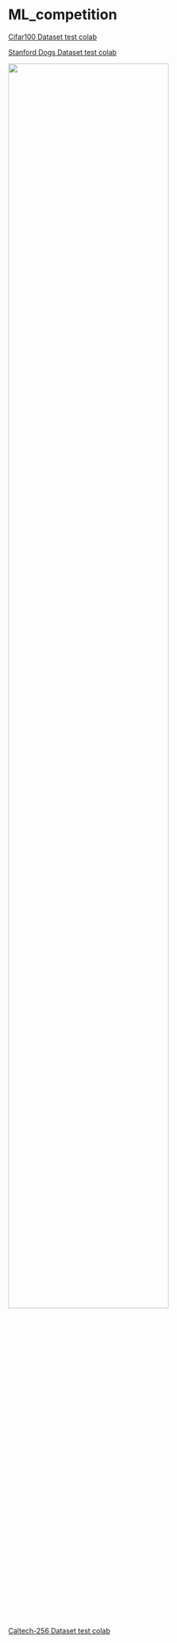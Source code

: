 # ML_competition
[Cifar100 Dataset test colab](https://colab.research.google.com/drive/1H_T7KlifGg3xKmCodKUn5fEx91hvAd2n#scrollTo=F8_r299WUusE)

[Stanford Dogs Dataset test colab](https://colab.research.google.com/drive/1cYlUeASBOqrs-Nc4LoYkWjiQkRWb3D_g)

<img width="80%" src="https://github.com/Dirtfy/ML_competition/assets/96651474/00518ef8-188d-4a1e-9f55-392c2eb04d54"/>

[Caltech-256 Dataset test colab](https://colab.research.google.com/drive/1eF6UbbRtwuzep38LjfRsFPJO73sHvys0?usp=sharing)
